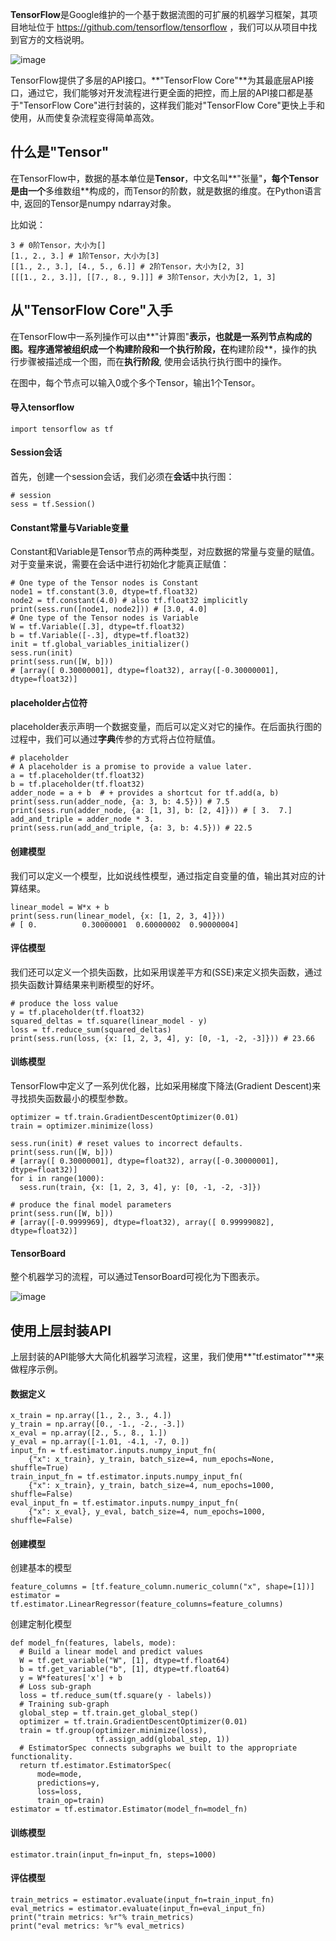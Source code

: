 **TensorFlow**是Google维护的一个基于数据流图的可扩展的机器学习框架，其项目地址位于 https://github.com/tensorflow/tensorflow ，我们可以从项目中找到官方的文档说明。

![image](TensorFlow.png)

TensorFlow提供了多层的API接口。**"TensorFlow Core"**为其最底层API接口，通过它，我们能够对开发流程进行更全面的把控，而上层的API接口都是基于"TensorFlow Core"进行封装的，这样我们能对"TensorFlow Core"更快上手和使用，从而使复杂流程变得简单高效。

## 什么是"Tensor"

在TensorFlow中，数据的基本单位是**Tensor**，中文名叫**"张量"**，每个Tensor是由一个**多维数组**构成的，而Tensor的阶数，就是数据的维度。在Python语言中, 返回的Tensor是numpy ndarray对象。

比如说：

	3 # 0阶Tensor，大小为[]
	[1., 2., 3.] # 1阶Tensor，大小为[3]
	[[1., 2., 3.], [4., 5., 6.]] # 2阶Tensor，大小为[2, 3]
	[[[1., 2., 3.]], [[7., 8., 9.]]] # 3阶Tensor，大小为[2, 1, 3]


## 从"TensorFlow Core"入手

在TensorFlow中一系列操作可以由**"计算图"**表示，也就是一系列节点构成的图。程序通常被组织成一个构建阶段和一个执行阶段，在**构建阶段**，操作的执行步骤被描述成一个图，而在**执行阶段**, 使用会话执行执行图中的操作。

在图中，每个节点可以输入0或个多个Tensor，输出1个Tensor。

#### 导入tensorflow
	
	import tensorflow as tf

#### Session会话

首先，创建一个session会话，我们必须在**会话**中执行图：
	
	# session
	sess = tf.Session()

#### Constant常量与Variable变量

Constant和Variable是Tensor节点的两种类型，对应数据的常量与变量的赋值。对于变量来说，需要在会话中进行初始化才能真正赋值：

	# One type of the Tensor nodes is Constant
	node1 = tf.constant(3.0, dtype=tf.float32)
	node2 = tf.constant(4.0) # also tf.float32 implicitly
	print(sess.run([node1, node2])) # [3.0, 4.0]
	# One type of the Tensor nodes is Variable
	W = tf.Variable([.3], dtype=tf.float32)
	b = tf.Variable([-.3], dtype=tf.float32)
	init = tf.global_variables_initializer()
	sess.run(init)
	print(sess.run([W, b])) 
	# [array([ 0.30000001], dtype=float32), array([-0.30000001], dtype=float32)]

#### placeholder占位符

placeholder表示声明一个数据变量，而后可以定义对它的操作。在后面执行图的过程中，我们可以通过**字典**传参的方式将占位符赋值。
	
	# placeholder
	# A placeholder is a promise to provide a value later.
	a = tf.placeholder(tf.float32)
	b = tf.placeholder(tf.float32)
	adder_node = a + b  # + provides a shortcut for tf.add(a, b)
	print(sess.run(adder_node, {a: 3, b: 4.5})) # 7.5
	print(sess.run(adder_node, {a: [1, 3], b: [2, 4]})) # [ 3.  7.]
	add_and_triple = adder_node * 3.
	print(sess.run(add_and_triple, {a: 3, b: 4.5})) # 22.5

#### 创建模型

我们可以定义一个模型，比如说线性模型，通过指定自变量的值，输出其对应的计算结果。

	linear_model = W*x + b
	print(sess.run(linear_model, {x: [1, 2, 3, 4]}))
	# [ 0.          0.30000001  0.60000002  0.90000004]

#### 评估模型

我们还可以定义一个损失函数，比如采用误差平方和(SSE)来定义损失函数，通过损失函数计算结果来判断模型的好坏。

	# produce the loss value
	y = tf.placeholder(tf.float32)
	squared_deltas = tf.square(linear_model - y)
	loss = tf.reduce_sum(squared_deltas)
	print(sess.run(loss, {x: [1, 2, 3, 4], y: [0, -1, -2, -3]})) # 23.66

#### 训练模型

TensorFlow中定义了一系列优化器，比如采用梯度下降法(Gradient Descent)来寻找损失函数最小的模型参数。

	optimizer = tf.train.GradientDescentOptimizer(0.01)
	train = optimizer.minimize(loss)

	sess.run(init) # reset values to incorrect defaults.
	print(sess.run([W, b])) 
	# [array([ 0.30000001], dtype=float32), array([-0.30000001], dtype=float32)]
	for i in range(1000):
	  sess.run(train, {x: [1, 2, 3, 4], y: [0, -1, -2, -3]})
	
	# produce the final model parameters
	print(sess.run([W, b])) 
	# [array([-0.9999969], dtype=float32), array([ 0.99999082], dtype=float32)]

#### TensorBoard 

整个机器学习的流程，可以通过TensorBoard可视化为下图表示。

![image](TensorBoard.png)

## 使用上层封装API

上层封装的API能够大大简化机器学习流程，这里，我们使用**"tf.estimator"**来做程序示例。

#### 数据定义
	
	x_train = np.array([1., 2., 3., 4.])
	y_train = np.array([0., -1., -2., -3.])
	x_eval = np.array([2., 5., 8., 1.])
	y_eval = np.array([-1.01, -4.1, -7, 0.])
	input_fn = tf.estimator.inputs.numpy_input_fn(
	    {"x": x_train}, y_train, batch_size=4, num_epochs=None, shuffle=True)
	train_input_fn = tf.estimator.inputs.numpy_input_fn(
	    {"x": x_train}, y_train, batch_size=4, num_epochs=1000, shuffle=False)
	eval_input_fn = tf.estimator.inputs.numpy_input_fn(
	    {"x": x_eval}, y_eval, batch_size=4, num_epochs=1000, shuffle=False)

#### 创建模型

创建基本的模型

	feature_columns = [tf.feature_column.numeric_column("x", shape=[1])]
	estimator = tf.estimator.LinearRegressor(feature_columns=feature_columns)

创建定制化模型

	def model_fn(features, labels, mode):
	  # Build a linear model and predict values
	  W = tf.get_variable("W", [1], dtype=tf.float64)
	  b = tf.get_variable("b", [1], dtype=tf.float64)
	  y = W*features['x'] + b
	  # Loss sub-graph
	  loss = tf.reduce_sum(tf.square(y - labels))
	  # Training sub-graph
	  global_step = tf.train.get_global_step()
	  optimizer = tf.train.GradientDescentOptimizer(0.01)
	  train = tf.group(optimizer.minimize(loss),
	                   tf.assign_add(global_step, 1))
	  # EstimatorSpec connects subgraphs we built to the appropriate functionality.
	  return tf.estimator.EstimatorSpec(
	      mode=mode,
	      predictions=y,
	      loss=loss,
	      train_op=train)
	estimator = tf.estimator.Estimator(model_fn=model_fn)	

#### 训练模型

	estimator.train(input_fn=input_fn, steps=1000)

#### 评估模型

	train_metrics = estimator.evaluate(input_fn=train_input_fn)
	eval_metrics = estimator.evaluate(input_fn=eval_input_fn)
	print("train metrics: %r"% train_metrics)
	print("eval metrics: %r"% eval_metrics)
	